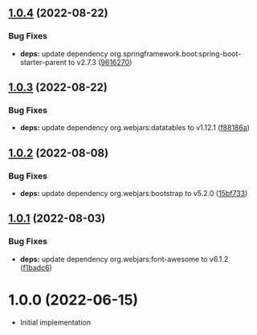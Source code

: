 ## [1.0.4](https://github.com/CESNET/relying-services-catalogue/compare/v1.0.3...v1.0.4) (2022-08-22)


### Bug Fixes

* **deps:** update dependency org.springframework.boot:spring-boot-starter-parent to v2.7.3 ([9616270](https://github.com/CESNET/relying-services-catalogue/commit/9616270626174494b4b9333dd0acc3db346fd71d))

## [1.0.3](https://github.com/CESNET/relying-services-catalogue/compare/v1.0.2...v1.0.3) (2022-08-22)


### Bug Fixes

* **deps:** update dependency org.webjars:datatables to v1.12.1 ([f88186a](https://github.com/CESNET/relying-services-catalogue/commit/f88186a9531b07e098e2cb88e0bea6cb993eb320))

## [1.0.2](https://github.com/CESNET/relying-services-catalogue/compare/v1.0.1...v1.0.2) (2022-08-08)


### Bug Fixes

* **deps:** update dependency org.webjars:bootstrap to v5.2.0 ([15bf733](https://github.com/CESNET/relying-services-catalogue/commit/15bf733246e80276b07d4f0fb9b489bf2040c6b1))

## [1.0.1](https://github.com/CESNET/relying-services-catalogue/compare/v1.0.0...v1.0.1) (2022-08-03)


### Bug Fixes

* **deps:** update dependency org.webjars:font-awesome to v6.1.2 ([f1badc6](https://github.com/CESNET/relying-services-catalogue/commit/f1badc6ac57f81f1183c5ced70a87239566651ac))

# 1.0.0 (2022-06-15)

* Initial implementation

